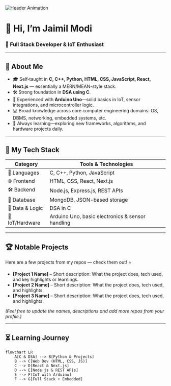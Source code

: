 ![Header Animation](https://github.com/JaimilModi/JaimilModi/raw/main/assets/header.gif)

# 👋 Hi, I’m **Jaimil Modi**

### 🎯 Full Stack Developer & IoT Enthusiast

---

## 🚀 About Me

- 🎓 Self‑taught in **C, C++, Python, HTML, CSS, JavaScript, React, Next.js** — essentially a MERN/MEAN-style stack.
- 🛠️ Strong foundation in **DSA using C**.
- 📡 Experienced with **Arduino Uno**—solid basics in IoT, sensor integrations, and microcontroller logic.
- 💻 Broad knowledge across core computer engineering domains: OS, DBMS, networking, embedded systems, etc.
- 🌱 Always learning—exploring new frameworks, algorithms, and hardware projects daily.

---

## 🧰 My Tech Stack

| Category       | Tools & Technologies                                 |
|----------------|-----------------------------------------------------|
| 📝 Languages    | C, C++, Python, JavaScript                         |
| 🌐 Frontend     | HTML, CSS, React, Next.js                          |
| 🛠️ Backend      | Node.js, Express.js, REST APIs                     |
| 💾 Database     | MongoDB, JSON-based storage                        |
| 🧩 Data & Logic | DSA in C                                           |
| 🔌 IoT/Hardware | Arduino Uno, basic electronics & sensor handling   |

---

## 🏆 Notable Projects

Here are a few projects from my repos — check them out! ⭐

- **[Project 1 Name]** – Short description: What the project does, tech used, and key highlights or learnings.
- **[Project 2 Name]** – Short description: What the project does, tech used, and highlights.
- **[Project 3 Name]** – Short description: What the project does, tech used, and highlights.

*(Feel free to update the names, descriptions and add more repos from your profile.)*

---

## ⏳ Learning Journey

```mermaid
flowchart LR
    A[C & DSA] --> B[Python & Projects]
    B --> C[Web Dev (HTML, CSS, JS)]
    C --> D[React & Next.js]
    D --> E[Node.js & REST APIs]
    E --> F[IoT with Arduino]
    F --> G[Full Stack + Embedded]
